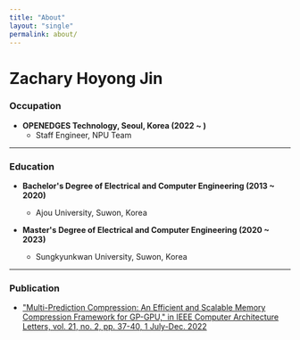 ```yaml
---
title: "About"
layout: "single"
permalink: about/
---
```


# Zachary Hoyong Jin

### Occupation
- **OPENEDGES Technology, Seoul, Korea (2022 ~ )**
  - Staff Engineer, NPU Team

---

### Education
- **Bachelor's Degree of Electrical and Computer Engineering (2013 ~ 2020)**
  - Ajou University, Suwon, Korea

- **Master's Degree of Electrical and Computer Engineering (2020 ~ 2023)**
  - Sungkyunkwan University, Suwon, Korea

---

### Publication
- ["Multi-Prediction Compression: An Efficient and Scalable Memory Compression Framework for GP-GPU," in IEEE Computer Architecture Letters, vol. 21, no. 2, pp. 37-40, 1 July-Dec. 2022](https://ieeexplore.ieee.org/document/9780608)





